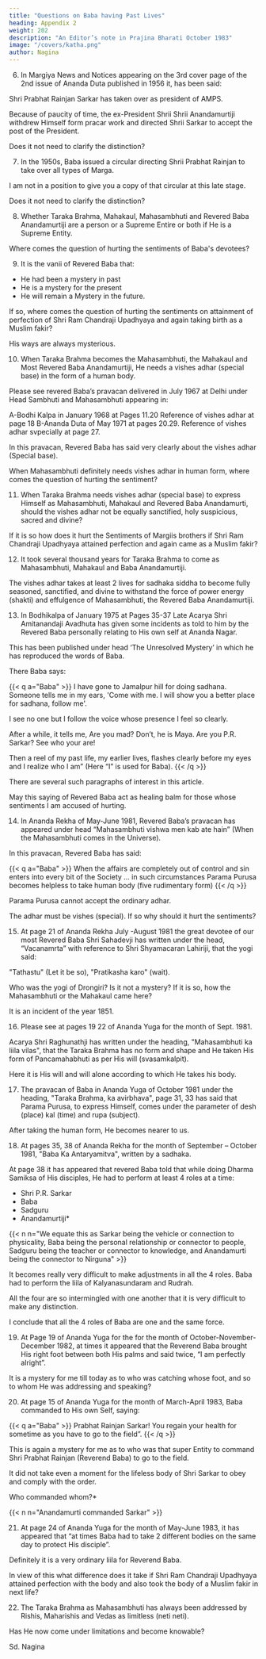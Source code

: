```yaml
---
title: "Questions on Baba having Past Lives"
heading: Appendix 2
weight: 202
description: "An Editor’s note in Prajina Bharati October 1983"
image: "/covers/katha.png"
author: Nagina
---
```





6. In Margiya News and Notices appearing on the 3rd cover page of the 2nd issue of Ananda Duta published in 1956 it, has been said: 

Shri Prabhat Rainjan Sarkar has taken over as president of AMPS. 

Because of paucity of time, the ex-President Shrii Shrii Anandamurtiji withdrew Himself form pracar work and directed Shrii Sarkar to accept the post of the President. 

Does it not need to clarify the distinction?


7. In the 1950s, Baba issued a circular directing Shrii Prabhat Rainjan to take over all types of Marga.

<!-- If you could remember put a little bit of strain on your memory, you will please recollect that sometimes possibly  -->

I am not in a position to give you a copy of that circular at this late stage.

<!-- So if there are some fault in my language, I may be excused) Who so?  -->

Does it not need to clarify the distinction?


8. Whether Taraka Brahma, Mahakaul, Mahasambhuti and Revered Baba Anandamurtiji are a person or a Supreme Entire or both if He is a Supreme Entity.

Where comes the question of hurting the sentiments of Baba's devotees?


9. It is the vanii of Revered Baba that:
- He had been a mystery in past
- He is a mystery for the present
- He will remain a Mystery in the future. 

If so, where comes the question of hurting the sentiments on attainment of perfection of Shri Ram Chandraji Upadhyaya and again taking birth as a Muslim fakir? 

His ways are always mysterious.


10. When Taraka Brahma becomes the Mahasambhuti, the Mahakaul and Most Revered Baba Anandamurtiji, He needs a vishes adhar (special base) in the form of a human body.

Please see revered Baba’s pravacan delivered in July 1967 at Delhi under Head Sambhuti and Mahasambhuti appearing in:

A-Bodhi Kalpa in January 1968 at Pages 11.20 Reference of vishes adhar at page 18
B-Ananda Duta of May 1971 at pages 20.29. Reference of vishes adhar svpecially at page 27.

In this pravacan, Revered Baba has said very clearly about the vishes adhar (Special base).

When Mahasambhuti definitely needs vishes adhar in human form, where comes the question of hurting the sentiment?


11. When Taraka Brahma needs vishes adhar (special base) to express Himself as Mahasambhuti, Mahakaul and Revered Baba Anandamurti, should the vishes adhar not be equally sanctified, holy suspicious, sacred and divine? 

If it is so how does it hurt the Sentiments of Margiis brothers if Shri Ram Chandraji Upadhyaya attained perfection and again came as a Muslim fakir?


12. It took several thousand years for Taraka Brahma to come as Mahasambhuti, Mahakaul and Baba Anandamurtiji.

The vishes adhar takes at least 2 lives for sadhaka siddha to become fully seasoned, sanctified, and divine to withstand the force of power energy (shakti) and effulgence of Mahasambhuti, the Revered Baba Anandamurtiji.


13. In Bodhikalpa of January 1975 at Pages 35-37 Late Acarya Shri Amitanandaji Avadhuta has given some incidents as told to him by the Revered Baba personally relating to His own self at Ananda Nagar. 

This has been published under head ‘The Unresolved Mystery’ in which he has reproduced the words of Baba.

<!-- This is an article, which in my humble opinion should not only be read and memorised but also digested and assimilated by every devotee.  -->

<!-- In one of the paragraphs of the said article the Reverend  -->

There Baba says:


{{< q a="Baba" >}}
I have gone to Jamalpur hill for doing sadhana. Someone tells me in my ears, 'Come with me. I will show you a better place for sadhana, follow me'. 

I see no one but I follow the voice whose presence I feel so clearly.

After a while, it tells me, Are you mad? Don’t, he is Maya. Are you P.R. Sarkar? See who your are! 

Then a reel of my past life, my earlier lives, flashes clearly before my eyes and I realize who I am” (Here “I” is used for Baba).
{{< /q >}}

<!--  "I have gone to Jamalpur hill for doing sadhana.” 

I am sitting at a particular place when someone tells in my ears, “come with me. I will show you a better place for sadhana. Follow me”. 

I see no one but I follow the voice whose presence I feel so clearly. The voice takes me to another place and asks me to do sadhana. After a while it tells me. “ 

Are you mad? Don’t be in Maya Are you P.R. Sarkar? See who you are! “ And a reel of my past life, my earlier lives, flashes clearly before my eyes and I realise who I am.  -->


There are several such paragraphs of interest in this article.

May this saying of Revered Baba act as healing balm for those whose sentiments I am accused of hurting.


14. In Ananda Rekha of May-June 1981, Revered Baba’s pravacan has appeared under head “Mahasambhuti vishwa men kab ate hain” (When the Mahasambhuti comes in the Universe). 

In this pravacan, Revered Baba has said:


{{< q a="Baba" >}}
When the affairs are completely out of control and sin enters into every bit of the Society ... in such circumstances Parama Purusa becomes helpless to take human body (five rudimentary form)
{{< /q >}}


Parama Purusa cannot accept the ordinary adhar. 

The adhar must be vishes (special). If so why should it hurt the sentiments?


15. At page 21 of Ananda Rekha July -August 1981 the great devotee of our most Revered Baba Shri Sahadevji has written under the head, “Vacanamrta” with reference to Shri Shyamacaran Lahiriji, that the yogi said:

"Tathastu" (Let it be so), "Pratikasha karo" (wait). 

Who was the yogi of Drongiri? Is it not a mystery? If it is so, how the Mahasambhuti or the Mahakaul came here? 

It is an incident of the year 1851. 



16. Please see at pages 19 22 of Ananda Yuga for the month of Sept. 1981.

Acarya Shri Raghunathji has written under the heading, "Mahasambhuti ka liila vilas", that the Taraka Brahma has no form and shape and He taken His form of Pancamahabhuti as per His will (svasamkalpit). 

Here it is His will and will alone according to which He takes his body. 

<!-- How will it hurt the sentiments? -->


17. The pravacan of Baba in Ananda Yuga of October 1981 under the heading, "Taraka Brahma, ka avirbhava", page 31, 33 has said that Parama Purusa, to express Himself, comes under the parameter of desh (place) kal (time) and rupa (subject).

After taking the human form, He becomes nearer to us. 

<!-- In view of this how I am responsible for hurting the feeling of my brothers? -->


18. At pages 35, 38 of Ananda Rekha for the month of September – October 1981, "Baba Ka Antaryamitva", written by a sadhaka. 

At page 38 it has appeared that revered Baba told that while doing Dharma Samiksa of His disciples, He had to perform at least 4 roles at a time:

- Shri P.R. Sarkar
- Baba
- Sadguru
- Anandamurtiji*

{{< n n="We equate this as Sarkar being the vehicle or connection to physicality, Baba being the personal relationship or connector to people, Sadguru being the teacher or connector to knowledge, and Anandamurti being the connector to Nirguna" >}}

It becomes really very difficult to make adjustments in all the 4 roles. Baba had to perform the liila of Kalyanasundaram and Rudrah. 

All the four are so intermingled with one another that it is very difficult to make any distinction.

I conclude that all the 4 roles of Baba are one and the same force.


19. At Page 19 of Ananda Yuga for the for the month of October-November-December 1982, at times it appeared that the Reverend Baba brought His right foot between both His palms and said twice, “I am perfectly alright”. 

It is a mystery for me till today as to who was catching whose foot, and so to whom He was addressing and speaking? 

<!-- I shall be highly grateful if the brothers whose sentiments I hurt, of course unknowingly, clarify this mystery to me. -->

20) At page 15 of Ananda Yuga for the month of March-April 1983, Baba commanded to His own Self, saying:

{{< q a="Baba" >}}
Prabhat Rainjan Sarkar! You regain your health for sometime as you have to go to the field”. 
{{< /q >}}

This is again a mystery for me as to who was that super Entity to command Shri Prabhat Rainjan (Reverend Baba) to go to the field.

It did not take even a moment for the lifeless body of Shri Sarkar to obey and comply with the order. 

<!-- It would really be a great kindness to me to clarify as to  -->

Who commanded whom?*

{{< n n="Anandamurti commanded Sarkar" >}}


21. At page 24 of Ananda Yuga for the month of May-June 1983, it has appeared that “at times Baba had to take 2 different bodies on the same day to protect His disciple”. 

Definitely it is a very ordinary liila for Reverend Baba.

In view of this what difference does it take if Shri Ram Chandraji Upadhyaya attained perfection with the body and also took the body of a Muslim fakir in next life? 

<!-- How does it hurt the sentiments? -->

22. The Taraka Brahma as Mahasambhuti has always been addressed by Rishis, Maharishis and Vedas as limitless (neti neti).

Has He now come under limitations and become knowable?

<!-- I am sorry the letter has become very lengthy and hence I stop giving further reference 

With Baba Nam Kevalam
I am ever yours -->

Sd.
Nagina
